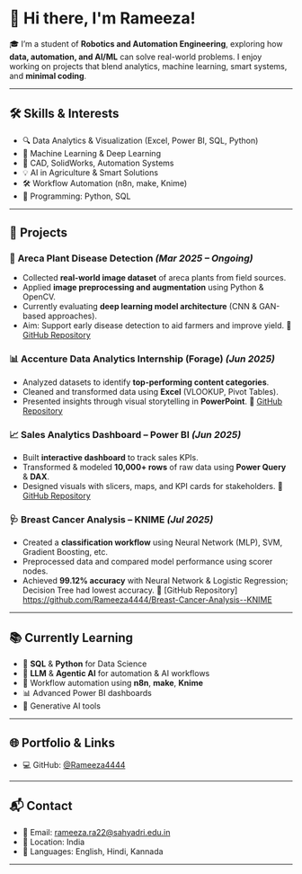 # 👋 Hi there, I'm Rameeza!

🎓 I’m a student of **Robotics and Automation Engineering**, exploring how **data, automation, and AI/ML** can solve real-world problems.
I enjoy working on projects that blend analytics, machine learning, smart systems, and **minimal coding**.

---

## 🛠️ Skills & Interests

* 🔍 Data Analytics & Visualization (Excel, Power BI, SQL, Python)
* 🧠 Machine Learning & Deep Learning 
* 🤖 CAD, SolidWorks, Automation Systems
* 💡 AI in Agriculture & Smart Solutions
* 🛠 Workflow Automation (n8n, make, Knime)
* 💬 Programming: Python, SQL

---

## 📌 Projects

### 🌿 **Areca Plant Disease Detection** *(Mar 2025 – Ongoing)*

* Collected **real-world image dataset** of areca plants from field sources.
* Applied **image preprocessing and augmentation** using Python & OpenCV.
* Currently evaluating **deep learning model architecture** (CNN & GAN-based approaches).
* Aim: Support early disease detection to aid farmers and improve yield.
  🔗 [GitHub Repository](https://github.com/Rameeza4444/areca-plant-disease-detection)

### 📊 **Accenture Data Analytics Internship (Forage)** *(Jun 2025)*

* Analyzed datasets to identify **top-performing content categories**.
* Cleaned and transformed data using **Excel** (VLOOKUP, Pivot Tables).
* Presented insights through visual storytelling in **PowerPoint**.
  🔗 [GitHub Repository](https://github.com/Rameeza4444/accenture-virtual-internship)

### 📈 **Sales Analytics Dashboard – Power BI** *(Jun 2025)*

* Built **interactive dashboard** to track sales KPIs.
* Transformed & modeled **10,000+ rows** of raw data using **Power Query** & **DAX**.
* Designed visuals with slicers, maps, and KPI cards for stakeholders.
  🔗 [GitHub Repository](https://github.com/Rameeza4444/powerbi-sales-dashboard)

### 🩺 **Breast Cancer Analysis – KNIME** *(Jul 2025)*

* Created a **classification workflow** using Neural Network (MLP), SVM, Gradient Boosting, etc.
* Preprocessed data and compared model performance using scorer nodes.
* Achieved **99.12% accuracy** with Neural Network & Logistic Regression; Decision Tree had lowest accuracy.
🔗 [GitHub Repository] https://github.com/Rameeza4444/Breast-Cancer-Analysis--KNIME
---

## 📚 Currently Learning

* 📜 **SQL** & **Python** for Data Science
* 🤖 **LLM** & **Agentic AI** for automation & AI workflows
* 🔄 Workflow automation using **n8n**, **make**, **Knime**
* 📊 Advanced Power BI dashboards
* 🌱 Generative AI tools

---

## 🌐 Portfolio & Links

* 💻 GitHub: [@Rameeza4444](https://github.com/Rameeza4444)

---

## 📬 Contact

* 📧 Email: [rameeza.ra22@sahyadri.edu.in](mailto:rameeza.ra22@sahyadri.edu.in)
* 📍 Location: India
* 💬 Languages: English, Hindi, Kannada

---
